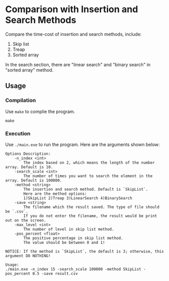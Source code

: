 # Comparison with Insertion and Search Methods
Compare the time-cost of insertion and search methods, include:

1. Skip list
2. Treap
3. Sorted array

In the search section, there are "linear search" and "binary search" in "sorted array" method.


## Usage

### Compilation
Use `make` to complie the program.
```
make
```

### Execution
Use `./main.exe` to run the program. Here are the arguments shown below:
```
Options Description:
	-n_index <int>
		The index based on 2, which means the length of the number array. Default is 10.
	-search_scale <int>
		The number of times you want to search the element in the array. Default is 100000.
	-method <string>
		The insertion and search method. Default is `SkipList`.
		Here are the method options:
		1)SkipList 2)Treap 3)LinearSearch 4)BinarySearch
	-save <string>
		The filename which the result saved. The type of file should be `.csv`.
		If you do not enter the filename, the result would be print out on the screen.
	-max_level <int>
		The number of level in skip list method.
	-pos_percent <float>
		The positive percentage in skip list method.
		The value should be between 0 and 1!

NOTICE: If the method is `SkipList`, the default is 3; otherwise, this argument DO NOTHING!

Usage:
./main.exe -n_index 15 -search_scale 100000 -method SkipList -pos_percent 0.5 -save result.csv
```

